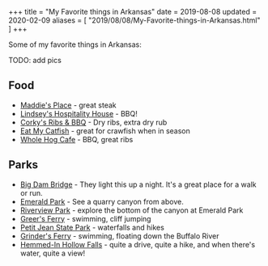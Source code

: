 +++
title = "My Favorite things in Arkansas"
date = 2019-08-08
updated = 2020-02-09
aliases = [ "2019/08/08/My-Favorite-things-in-Arkansas.html" ]
+++

Some of my favorite things in Arkansas:

TODO: add pics

## Food

- [Maddie's Place](https://goo.gl/maps/tTdxBEg7daQG4q1WA) - great steak
- [Lindsey's Hospitality House](https://www.lindseysbbqnmore.com/) - BBQ!
- [Corky's Ribs & BBQ](https://goo.gl/maps/VNqdW3eydJn3Xu4B9) - Dry ribs, extra dry rub
- [Eat My Catfish](https://goo.gl/maps/xxWbY7hpyLuiMTMc8) - great for crawfish when in season
- [Whole Hog Cafe](https://goo.gl/maps/YSQT6rcXMUcNrjG38) - BBQ, great ribs

## Parks

- [Big Dam Bridge](https://goo.gl/maps/6MtWDYdDvre6ydws6) - They light this up a night. It's a great place for a walk or run.
- [Emerald Park](https://goo.gl/maps/ETnkZhNiC9gnJyTP6) - See a quarry canyon from above.
- [Riverview Park](https://goo.gl/maps/mYYxk3WcEouypAze7) - explore the bottom of the canyon at Emerald Park
- [Greer's Ferry](https://goo.gl/maps/3ivV3QCAeKEXnujK9) - swimming, cliff jumping
- [Petit Jean State Park](https://goo.gl/maps/Snf2r8YA43zbSejJ9) - waterfalls and hikes
- [Grinder's Ferry](https://goo.gl/maps/RZAXfwmCGbBWT29W9) - swimming, floating down the Buffalo River
- [Hemmed-In Hollow Falls](https://goo.gl/maps/GkAu6kUryd1SxpPE7) - quite a drive, quite a hike, and when there's water, quite a view!
